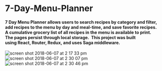 # 7-Day-Menu-Planner
#### 7 Day Menu Planner allows users to search recipes by category and filter, add recipes to the menu by day and meal-time, and save favorite recipes. A cumulative grocery list of all recipes in the menu is available to print. The pages persist through local storage.  This project was built using React, Router, Redux, and uses Saga middleware.   
![screen shot 2018-06-07 at 2 17 33 pm](https://user-images.githubusercontent.com/33009555/41126342-741e70a8-6a64-11e8-8f09-4b15478676e3.png)
![screen shot 2018-06-07 at 2 30 07 pm](https://user-images.githubusercontent.com/33009555/41126348-762f4296-6a64-11e8-8ef5-669b33f56ec1.png)
![screen shot 2018-06-07 at 2 30 46 pm](https://user-images.githubusercontent.com/33009555/41126353-7874e18c-6a64-11e8-932e-1d376b451f85.png)

